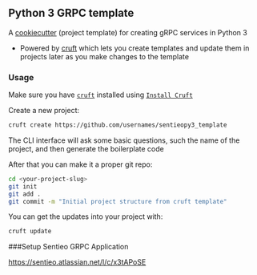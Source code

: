 ## Python 3 GRPC template

A [cookiecutter](https://cookiecutter.readthedocs.io/en/latest/README.html) (project template) for creating gRPC services in Python 3

* Powered by [cruft](https://cruft.github.io/cruft/) which lets you create templates and update them in projects later as you make changes to the template



### Usage

Make sure you have [`cruft`](https://github.com/cruft/cruft) installed using [`Install Cruft`](https://github.com/cruft/cruft#installation)

Create a new project:

```sh
cruft create https://github.com/usernames/sentieopy3_template
```

The CLI interface will ask some basic questions, such the name of the project, and then generate the boilerplate code

After that you can make it a proper git repo:

```sh
cd <your-project-slug>
git init
git add .
git commit -m "Initial project structure from cruft template"
```

You can get the updates into your project with:

```sh
cruft update
```

###Setup Sentieo GRPC Application

https://sentieo.atlassian.net/l/c/x3tAPoSE


